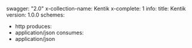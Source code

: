 swagger: "2.0"
x-collection-name: Kentik
x-complete: 1
info:
  title: Kentik
  version: 1.0.0
schemes:
- http
produces:
- application/json
consumes:
- application/json